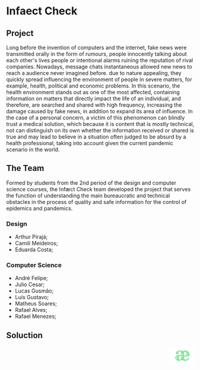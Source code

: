 # Infaect Check
## Project ##
Long before the invention of computers and the internet, fake news were transmitted orally in the form of rumours, people innocently talking about each other's lives people or intentional alarms ruining the reputation of rival companies. Nowadays, message chats instantaneous allowed new news to reach a audience never imagined before. due to nature appealing, they quickly spread influencing the environment of people in severe matters, for example, health, political and economic problems. In this scenario, the health environment stands out as one of the most affected, containing information on matters that directly impact the life of an individual, and therefore, are searched and shared with high frequency, increasing the damage caused by fake news, in addition to expand its area of ​​influence. In the case of a personal concern, a victim of this phenomenon can blindly trust a medical solution, which because it is content that is mostly technical, not can distinguish on its own whether the information received or shared is true and may lead to believe in a situation often judged to be absurd by a health professional, taking into account given the current pandemic scenario in the world.
## The Team ##
Formed by students from the 2nd period of the design and computer science courses, the Infæct Check team developed the project that serves the function of understanding the main bureaucratic and technical obstacles in the process of quality and safe information for the control of epidemics and pandemics.
### Design ###
- Arthur Pirajá;
- Camili Meideiros;
- Eduarda Costa;
### Computer Science ###
- André Felipe;
- Julio Cesar;
- Lucas Gusmão;
- Luís Gustavo;
- Matheus Soares;
- Rafael Alves;
- Rafael Menezes;

## Soluction ##

<div style="display: inline_block">
    <img align="right" height="50em" src="/imagem/logo.png" />
</div>
